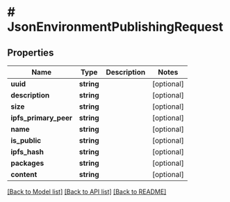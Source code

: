 # # JsonEnvironmentPublishingRequest

## Properties

Name | Type | Description | Notes
------------ | ------------- | ------------- | -------------
**uuid** | **string** |  | [optional]
**description** | **string** |  | [optional]
**size** | **string** |  | [optional]
**ipfs_primary_peer** | **string** |  | [optional]
**name** | **string** |  | [optional]
**is_public** | **string** |  | [optional]
**ipfs_hash** | **string** |  | [optional]
**packages** | **string** |  | [optional]
**content** | **string** |  | [optional]

[[Back to Model list]](../../README.md#models) [[Back to API list]](../../README.md#endpoints) [[Back to README]](../../README.md)
